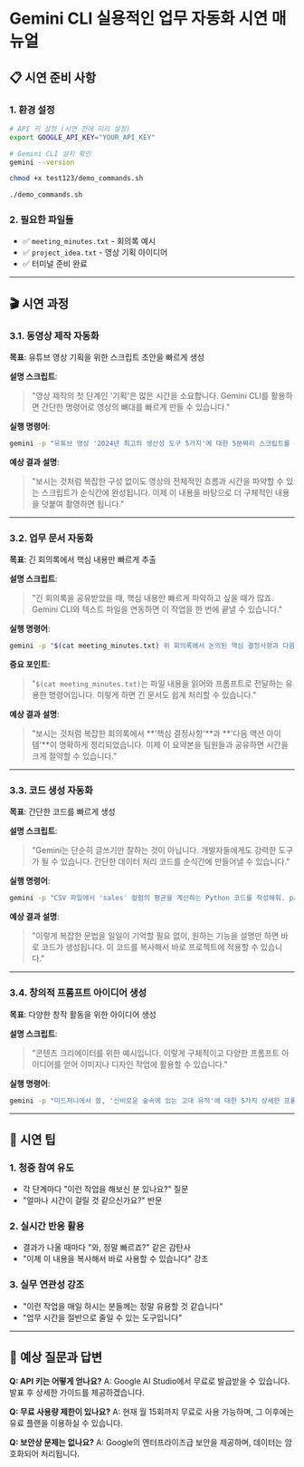 # Gemini CLI 실용적인 업무 자동화 시연 매뉴얼

## 📋 시연 준비 사항

### 1. 환경 설정

```bash
# API 키 설정 (시연 전에 미리 설정)
export GOOGLE_API_KEY="YOUR_API_KEY"

# Gemini CLI 설치 확인
gemini --version
```

```bash
chmod +x test123/demo_commands.sh
```

```bash
./demo_commands.sh
```

### 2. 필요한 파일들

- ✅ `meeting_minutes.txt` - 회의록 예시
- ✅ `project_idea.txt` - 영상 기획 아이디어
- ✅ 터미널 준비 완료

---

## 🎬 시연 과정

### **3.1. 동영상 제작 자동화**

**목표**: 유튜브 영상 기획을 위한 스크립트 초안을 빠르게 생성

**설명 스크립트**:

> "영상 제작의 첫 단계인 '기획'은 많은 시간을 소요합니다. Gemini CLI를 활용하면 간단한 명령어로 영상의 뼈대를 빠르게 만들 수 있습니다."

**실행 명령어**:

```bash
gemini -p "유튜브 영상 '2024년 최고의 생산성 도구 5가지'에 대한 5분짜리 스크립트를 작성해줘. 서론, 본론(각 도구별 설명), 결론을 포함하고, 각 섹션에 예상 시간을 표시해줘. 말투는 활기차고 친근하게."
```

**예상 결과 설명**:

> "보시는 것처럼 복잡한 구성 없이도 영상의 전체적인 흐름과 시간을 파악할 수 있는 스크립트가 순식간에 완성됩니다. 이제 이 내용을 바탕으로 더 구체적인 내용을 덧붙여 촬영하면 됩니다."

---

### **3.2. 업무 문서 자동화**

**목표**: 긴 회의록에서 핵심 내용만 빠르게 추출

**설명 스크립트**:

> "긴 회의록을 공유받았을 때, 핵심 내용만 빠르게 파악하고 싶을 때가 많죠. Gemini CLI와 텍스트 파일을 연동하면 이 작업을 한 번에 끝낼 수 있습니다."

**실행 명령어**:

```bash
gemini -p "$(cat meeting_minutes.txt) 위 회의록에서 논의된 핵심 결정사항과 다음 액션 아이템을 요약해줘."
```

**중요 포인트**:

> "`$(cat meeting_minutes.txt)`는 파일 내용을 읽어와 프롬프트로 전달하는 유용한 명령어입니다. 이렇게 하면 긴 문서도 쉽게 처리할 수 있습니다."

**예상 결과 설명**:

> "보시는 것처럼 복잡한 회의록에서 **'핵심 결정사항'**과 **'다음 액션 아이템'**이 명확하게 정리되었습니다. 이제 이 요약본을 팀원들과 공유하면 시간을 크게 절약할 수 있습니다."

---

### **3.3. 코드 생성 자동화**

**목표**: 간단한 코드를 빠르게 생성

**설명 스크립트**:

> "Gemini는 단순히 글쓰기만 잘하는 것이 아닙니다. 개발자들에게도 강력한 도구가 될 수 있습니다. 간단한 데이터 처리 코드를 순식간에 만들어낼 수 있습니다."

**실행 명령어**:

```bash
gemini -p "CSV 파일에서 'sales' 컬럼의 평균을 계산하는 Python 코드를 작성해줘. pandas 라이브러리를 사용하고 주석을 상세하게 달아줘."
```

**예상 결과 설명**:

> "이렇게 복잡한 문법을 일일이 기억할 필요 없이, 원하는 기능을 설명만 하면 바로 코드가 생성됩니다. 이 코드를 복사해서 바로 프로젝트에 적용할 수 있습니다."

---

### **3.4. 창의적 프롬프트 아이디어 생성**

**목표**: 다양한 창작 활동을 위한 아이디어 생성

**설명 스크립트**:

> "콘텐츠 크리에이터를 위한 예시입니다. 이렇게 구체적이고 다양한 프롬프트 아이디어를 얻어 이미지나 디자인 작업에 활용할 수 있습니다."

**실행 명령어**:

```bash
gemini -p "미드저니에서 쓸, '신비로운 숲속에 있는 고대 유적'에 대한 5가지 상세한 프롬프트 아이디어를 알려줘. (예: 사진작가, 애니메이션 스타일 등)"
```

---

## 🎯 시연 팁

### 1. 청중 참여 유도

- 각 단계마다 "이런 작업을 해보신 분 있나요?" 질문
- "얼마나 시간이 걸릴 것 같으신가요?" 반문

### 2. 실시간 반응 활용

- 결과가 나올 때마다 "와, 정말 빠르죠?" 같은 감탄사
- "이제 이 내용을 복사해서 바로 사용할 수 있습니다" 강조

### 3. 실무 연관성 강조

- "이런 작업을 매일 하시는 분들께는 정말 유용할 것 같습니다"
- "업무 시간을 절반으로 줄일 수 있는 도구입니다"

---

## 📝 예상 질문과 답변

**Q: API 키는 어떻게 얻나요?**
A: Google AI Studio에서 무료로 발급받을 수 있습니다. 발표 후 상세한 가이드를 제공하겠습니다.

**Q: 무료 사용량 제한이 있나요?**
A: 현재 월 15회까지 무료로 사용 가능하며, 그 이후에는 유료 플랜을 이용하실 수 있습니다.

**Q: 보안상 문제는 없나요?**
A: Google의 엔터프라이즈급 보안을 제공하며, 데이터는 암호화되어 처리됩니다.
